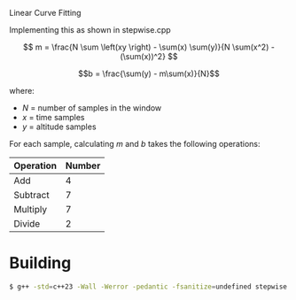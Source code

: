 Linear Curve Fitting

Implementing this as shown in stepwise.cpp

$$ m = \frac{N \sum \left(xy \right) - \sum(x) \sum(y)}{N \sum(x^2) - (\sum(x))^2} $$

$$b = \frac{\sum(y) - m\sum(x)}{N}$$

where: 
- $N$ = number of samples in the window
- $x$ = time samples
- $y$ = altitude samples

For each sample, calculating $m$ and $b$ takes the following operations:

| Operation | Number |
| --------- | ------ |
| Add       | 4      |
| Subtract  | 7      |
| Multiply  | 7      |
| Divide    | 2      |


# Building
```sh
$ g++ -std=c++23 -Wall -Werror -pedantic -fsanitize=undefined stepwise.cpp -o stepwise
```
